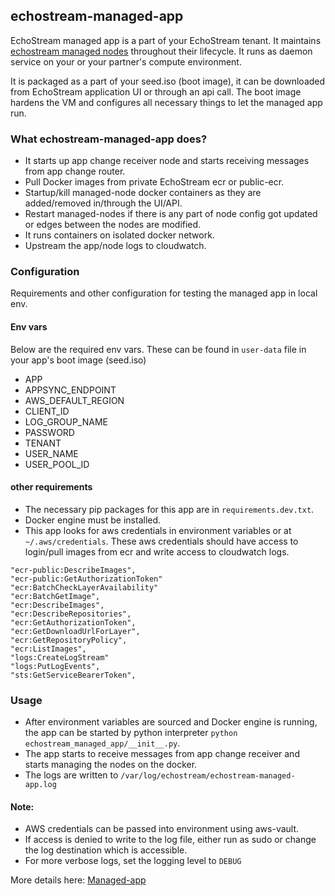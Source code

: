 ## echostream-managed-app

EchoStream managed app is a part of your EchoStream tenant. It maintains [echostream managed nodes](https://docs.echo.stream/v1/docs/managed-node) throughout their lifecycle. It runs as daemon service on your or your partner's compute environment. 

It is packaged as a part of your seed.iso (boot image), it can be downloaded from EchoStream application UI or through an api call. The boot image hardens the VM and configures all necessary things to let the managed app run.

### What echostream-managed-app does?
- It starts up app change receiver node and starts receiving messages from app change router.
- Pull Docker images from private EchoStream ecr or public-ecr.
- Startup/kill managed-node docker containers as they are added/removed in/through the UI/API.
- Restart managed-nodes if there is any part of node config got updated or edges between the nodes are modified.
- It runs containers on isolated docker network.
- Upstream the app/node logs to cloudwatch.

### Configuration
Requirements and other configuration for testing the managed app in local env.
#### Env vars
Below are the required env vars. These can be found in `user-data` file in your app's boot image (seed.iso)
- APP
- APPSYNC_ENDPOINT
- AWS_DEFAULT_REGION
- CLIENT_ID
- LOG_GROUP_NAME
- PASSWORD
- TENANT
- USER_NAME
- USER_POOL_ID

#### other requirements
- The necessary pip packages for this app are in `requirements.dev.txt`.
- Docker engine must be installed.
- This app looks for aws credentials in environment variables or at `~/.aws/credentials`. 
These aws credentials should have access to login/pull images from ecr and write access to cloudwatch logs.

```
"ecr-public:DescribeImages",
"ecr-public:GetAuthorizationToken"
"ecr:BatchCheckLayerAvailability"
"ecr:BatchGetImage",
"ecr:DescribeImages",
"ecr:DescribeRepositories",
"ecr:GetAuthorizationToken",
"ecr:GetDownloadUrlForLayer",
"ecr:GetRepositoryPolicy",
"ecr:ListImages",
"logs:CreateLogStream"
"logs:PutLogEvents",
"sts:GetServiceBearerToken",
```

### Usage
- After environment variables are sourced and Docker engine is running, the app can be started by python interpreter `python echostream_managed_app/__init__.py`. 
- The app starts to receive messages from app change receiver and starts managing the nodes on the docker.
- The logs are written to `/var/log/echostream/echostream-managed-app.log`

#### Note:
- AWS credentials can be passed into environment using aws-vault.
- If access is denied to write to the log file, either run as sudo or change the log destination which is accessible.
- For more verbose logs, set the logging level to `DEBUG`

More details here: [Managed-app](https://docs.echo.stream/docs/managed-app)